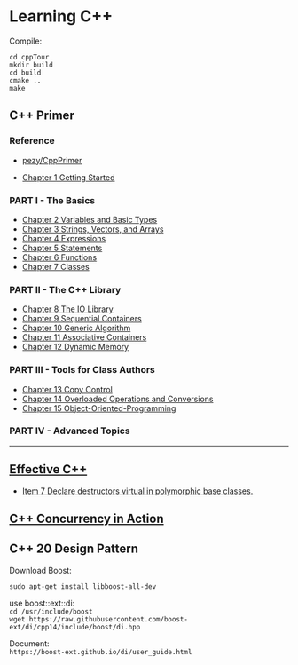 # Learning C++

Compile:

`cd cppTour`  
`mkdir build`  
`cd build`  
`cmake ..`  
`make`  

## C++ Primer

### Reference  

+ [pezy/CppPrimer](https://github.com/pezy/CppPrimer)  



- [Chapter 1 Getting Started](./primer/ch01/) 

### PART I - The Basics
- [Chapter 2 Variables and Basic Types](./primer/ch02/)  
- [Chapter 3 Strings, Vectors, and Arrays](./primer/ch03/)  
- [Chapter 4 Expressions](./primer/ch04/)  
- [Chapter 5 Statements](./primer/ch05/)  
- [Chapter 6 Functions](./primer/ch06/)
- [Chapter 7 Classes](./primer/ch07/)

### PART II - The C++ Library
- [Chapter 8 The IO Library](./primer/ch08/)  
- [Chapter 9 Sequential Containers](./primer/ch09/)  
- [Chapter 10 Generic Algorithm](./primer/ch10/)  
- [Chapter 11 Associative Containers](./primer/ch11/)  
- [Chapter 12 Dynamic Memory](./primer/ch12/)  

### PART III - Tools for Class Authors  
- [Chapter 13 Copy Control](./primer/ch13/)  
- [Chapter 14 Overloaded Operations and Conversions](./primer/ch14/)
- [Chapter 15 Object-Oriented-Programming](./primer/ch15/)  

### PART IV - Advanced Topics

---

## [Effective C++](./effective/old)  
- [Item 7 Declare destructors virtual in polymorphic base classes.](./effective/old/item7/readme.md)
## [C++ Concurrency in Action](./concurrency)

## C++ 20 Design Pattern

Download Boost:

`sudo apt-get install libboost-all-dev`  

use boost::ext::di:  
`cd /usr/include/boost`    
`wget https://raw.githubusercontent.com/boost-ext/di/cpp14/include/boost/di.hpp`  
 
Document:  
`https://boost-ext.github.io/di/user_guide.html`  

